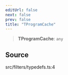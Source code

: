 ```yaml
---
editUrl: false
next: false
prev: false
title: "TProgramCache"
---
```


> **TProgramCache**: `any`

## Source

src/filters/typedefs.ts:4
